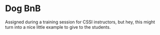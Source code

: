 # Dog BnB

Assigned during a training session for CSSI instructors, but hey, this might turn into a nice little example to give to the students.
